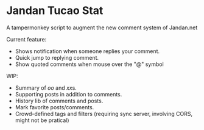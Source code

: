 # Jandan Tucao Stat
A tampermonkey script to augment the new comment system of Jandan.net

Current feature:
- Shows notification when someone replies your comment.
- Quick jump to replying comment.
- Show quoted comments when mouse over the "@" symbol

WIP:
- Summary of *oo* and *xx*s.
- Supporting posts in addition to comments.
- History lib of comments and posts.
- Mark favorite posts/comments.
- Crowd-defined tags and filters (requiring sync server, involving CORS, might not be pratical)
